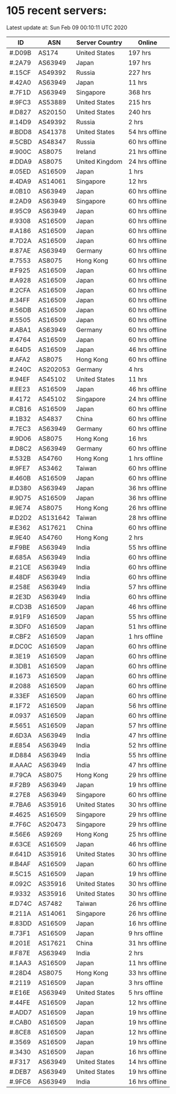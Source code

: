 # 105 recent servers:

Latest update at: Sun Feb 09 00:10:11 UTC 2020

| ID | ASN | Server Country | Online |
| -- | --- | -------------- | ------ |
| #.D09B | AS174 | United States | 197 hrs |
| #.2A79 | AS63949 | Japan | 197 hrs |
| #.15CF | AS49392 | Russia | 227 hrs |
| #.42A0 | AS63949 | Japan | 11 hrs |
| #.7F1D | AS63949 | Singapore | 368 hrs |
| #.9FC3 | AS53889 | United States | 215 hrs |
| #.D827 | AS20150 | United States | 240 hrs |
| #.14D9 | AS49392 | Russia | 2 hrs |
| #.BDD8 | AS41378 | United States | 54 hrs offline |
| #.5CBD | AS48347 | Russia | 60 hrs offline |
| #.900C | AS8075 | Ireland | 21 hrs offline |
| #.DDA9 | AS8075 | United Kingdom | 24 hrs offline |
| #.05ED | AS16509 | Japan | 1 hrs |
| #.4DA9 | AS14061 | Singapore | 12 hrs |
| #.0B10 | AS63949 | Japan | 60 hrs offline |
| #.2AD9 | AS63949 | Singapore | 60 hrs offline |
| #.95C9 | AS63949 | Japan | 60 hrs offline |
| #.9308 | AS16509 | Japan | 60 hrs offline |
| #.A186 | AS16509 | Japan | 60 hrs offline |
| #.7D2A | AS16509 | Japan | 60 hrs offline |
| #.87AE | AS63949 | Germany | 60 hrs offline |
| #.7553 | AS8075 | Hong Kong | 60 hrs offline |
| #.F925 | AS16509 | Japan | 60 hrs offline |
| #.A928 | AS16509 | Japan | 60 hrs offline |
| #.2CFA | AS16509 | Japan | 60 hrs offline |
| #.34FF | AS16509 | Japan | 60 hrs offline |
| #.56DB | AS16509 | Japan | 60 hrs offline |
| #.5505 | AS16509 | Japan | 60 hrs offline |
| #.ABA1 | AS63949 | Germany | 60 hrs offline |
| #.4764 | AS16509 | Japan | 60 hrs offline |
| #.64D5 | AS16509 | Japan | 46 hrs offline |
| #.AFA2 | AS8075 | Hong Kong | 60 hrs offline |
| #.240C | AS202053 | Germany | 4 hrs |
| #.94EF | AS45102 | United States | 11 hrs |
| #.EE23 | AS16509 | Japan | 46 hrs offline |
| #.4172 | AS45102 | Singapore | 24 hrs offline |
| #.CB16 | AS16509 | Japan | 60 hrs offline |
| #.1B32 | AS4837 | China | 60 hrs offline |
| #.7EC3 | AS63949 | Germany | 60 hrs offline |
| #.9D06 | AS8075 | Hong Kong | 16 hrs |
| #.D8C2 | AS63949 | Germany | 60 hrs offline |
| #.532B | AS4760 | Hong Kong | 1 hrs offline |
| #.9FE7 | AS3462 | Taiwan | 60 hrs offline |
| #.460B | AS16509 | Japan | 60 hrs offline |
| #.D380 | AS63949 | Japan | 36 hrs offline |
| #.9D75 | AS16509 | Japan | 36 hrs offline |
| #.9E74 | AS8075 | Hong Kong | 26 hrs offline |
| #.D2D2 | AS131642 | Taiwan | 28 hrs offline |
| #.E362 | AS17621 | China | 60 hrs offline |
| #.9E40 | AS4760 | Hong Kong | 2 hrs |
| #.F9BE | AS63949 | India | 55 hrs offline |
| #.685A | AS63949 | India | 60 hrs offline |
| #.21CE | AS63949 | India | 60 hrs offline |
| #.48DF | AS63949 | India | 60 hrs offline |
| #.258E | AS63949 | India | 57 hrs offline |
| #.2E3D | AS63949 | India | 60 hrs offline |
| #.CD3B | AS16509 | Japan | 46 hrs offline |
| #.91F9 | AS16509 | Japan | 55 hrs offline |
| #.3DF0 | AS16509 | Japan | 51 hrs offline |
| #.CBF2 | AS16509 | Japan | 1 hrs offline |
| #.DC0C | AS16509 | Japan | 60 hrs offline |
| #.3E19 | AS16509 | Japan | 60 hrs offline |
| #.3DB1 | AS16509 | Japan | 60 hrs offline |
| #.1673 | AS16509 | Japan | 60 hrs offline |
| #.2088 | AS16509 | Japan | 60 hrs offline |
| #.33EF | AS16509 | Japan | 60 hrs offline |
| #.1F72 | AS16509 | Japan | 56 hrs offline |
| #.0937 | AS16509 | Japan | 60 hrs offline |
| #.5651 | AS16509 | Japan | 57 hrs offline |
| #.6D3A | AS63949 | India | 47 hrs offline |
| #.E854 | AS63949 | India | 52 hrs offline |
| #.D884 | AS63949 | India | 55 hrs offline |
| #.AAAC | AS63949 | India | 47 hrs offline |
| #.79CA | AS8075 | Hong Kong | 29 hrs offline |
| #.F2B9 | AS63949 | Japan | 19 hrs offline |
| #.27E8 | AS63949 | Singapore | 60 hrs offline |
| #.7BA6 | AS35916 | United States | 30 hrs offline |
| #.4625 | AS16509 | Singapore | 29 hrs offline |
| #.7F6C | AS20473 | Singapore | 29 hrs offline |
| #.56E6 | AS9269 | Hong Kong | 25 hrs offline |
| #.63CE | AS16509 | Japan | 46 hrs offline |
| #.641D | AS35916 | United States | 30 hrs offline |
| #.B4AF | AS16509 | Japan | 60 hrs offline |
| #.5C15 | AS16509 | Japan | 19 hrs offline |
| #.092C | AS35916 | United States | 30 hrs offline |
| #.9332 | AS35916 | United States | 30 hrs offline |
| #.D74C | AS7482 | Taiwan | 26 hrs offline |
| #.211A | AS14061 | Singapore | 26 hrs offline |
| #.83DD | AS16509 | Japan | 16 hrs offline |
| #.73F1 | AS16509 | Japan | 9 hrs offline |
| #.201E | AS17621 | China | 31 hrs offline |
| #.F87E | AS63949 | India | 2 hrs |
| #.1AA3 | AS16509 | Japan | 11 hrs offline |
| #.28D4 | AS8075 | Hong Kong | 33 hrs offline |
| #.2119 | AS16509 | Japan | 3 hrs offline |
| #.E16E | AS63949 | United States | 5 hrs offline |
| #.44FE | AS16509 | Japan | 12 hrs offline |
| #.ADD7 | AS16509 | Japan | 19 hrs offline |
| #.CAB0 | AS16509 | Japan | 19 hrs offline |
| #.8CE8 | AS16509 | Japan | 12 hrs offline |
| #.3569 | AS16509 | Japan | 19 hrs offline |
| #.3430 | AS16509 | Japan | 16 hrs offline |
| #.F317 | AS63949 | United States | 14 hrs offline |
| #.DEB7 | AS63949 | United States | 19 hrs offline |
| #.9FC6 | AS63949 | India | 16 hrs offline |

